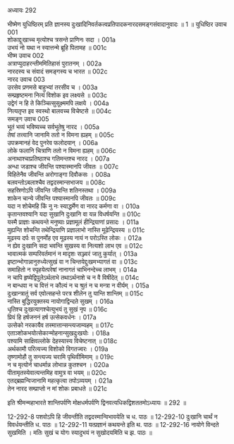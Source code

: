 अध्यायः 292

भीष्मेण युधिष्ठिरम् प्रति ज्ञानस्य दुःखादिनिवर्तकत्वप्रतिपादकनारदसमङ्गसंवादानुवादः ॥ 1 ॥
युधिष्ठिर उवाच	001  
शोकाद्दुःखाच्च मृत्योश्च त्रसन्ते प्राणिनः सदा ।	001a  
उभयं नो यथा न स्यात्तन्मे ब्रूहि पितामह ॥	001c  
भीष्म उवाच	002  
अत्राप्युदाहरन्तीममितिहासं पुरातनम् ।	002a  
नारदस्य च संवादं समङ्गस्य च भारत ॥	002c  
नारद उवाच	003  
उरसेव प्रणमसे बाहुभ्यां तरसीव च ।	003a  
सम्प्रहृष्टमना नित्यं विशोक इव लक्ष्यसे ॥	003c  
उद्वेगं न हि ते किञ्चित्सुसूक्ष्ममपि लक्षये ।	004a  
नित्यतृप्त इव स्वस्थो बालवच्च विचेष्टसे ॥	004c  
समङ्ग उवाच	005  
भूतं भव्यं भविष्यच्च सर्वभूतेषु नारद ।	005a  
तेषां तत्त्वानि जानामि ततो न विमना ह्यहम् ॥	005c  
उपक्रमानहं वेद पुनरेव फलोदयान् ।	006a  
लोके फलानि चित्राणि ततो न विमना ह्यहम् ॥	006c  
अनाथाश्चाप्रतिष्ठाश्च गतिमन्तश्च नारद ।	007a  
अन्धा जडाश्च जीवन्ति पश्यास्मानपि जीवतः ॥	007c  
विहितेनैव जीवन्ति अरोगाङ्गा दिवौकसः ।	008a  
बलवन्तोऽबलाश्चैव तद्वदस्मान्सभाजय ॥	008c  
सहस्रिणोऽपि जीवन्ति जीवन्ति शतिनस्तथा ।	009a  
शाकेन चान्ये जीवन्ति पश्यास्मानपि जीवतः ॥	009c  
यदा न शोचेमहि किं नु नः स्याद्धर्मेण वा नारद कर्मणा वा ।	010a  
कृतान्तवश्यानि यदा सुखानि दुःखानि वा यन्न विधर्षयन्ति ॥	010c  
यस्मै प्राज्ञाः कथयन्ते मनुष्याः प्रज्ञामूलं हीन्द्रियाणां प्रसादः ।	011a  
मुह्यन्ति शोचन्ति तथेन्द्रियाणि प्रज्ञालाभो नास्ति मूढेन्द्रियस्य ॥	011c  
मूढस्य दर्पः स पुनर्मोह एव मूढस्य नायं न परोऽस्ति लोकः ।	012a  
न ह्येव दुःखानि सदा भवन्ति सुखस्य वा नित्यशो लाभ एव ॥	012c  
भावात्मकं सम्परिवर्तमानं न मादृशः सञ्ज्वरं जातु कुर्यात् ।	013a  
इष्टान्भोगान्नानुरुध्येत्सुखं वा न चिन्तयेद्दुःखमभ्यागतं वा ॥	013c  
समाहितो न स्पृहयेत्परेषां नानागतं चाभिनन्देच्च लाभम् ।	014a  
न चापि हृष्येद्विपुलेऽर्थलाभे तथाऽर्थनाशे च न वै विषीदेत् ॥	014c  
न बान्धवा न च वित्तं न कौल्यं न च श्रुतं न च मन्त्रा न वीर्यम् ।	015a  
दुःखान्त्रातुं सर्व एवोत्सहन्ते परत्र शीलेन तु यान्ति शान्तिम् ॥	015c  
नास्ति बुद्धिरयुक्तस्य नायोगाद्विन्दते सुखम् ।	016a  
धृतिश्च दुःखत्यागश्चेत्युभयं तु सुखं नृप ॥	016c  
प्रियं हि हर्षजननं हर्ष उत्सेकवर्धनः ।	017a  
उत्सेको नरकायैव तस्मात्तान्सन्त्यजाम्यहम् ॥	017c  
एताञ्शोकभयोत्सेकान्मोहनान्सुखदुःखयोः ।	018a  
पश्यामि साक्षिवल्लोके देहस्यास्य विचेष्टनात् ॥	018c  
अर्थकामौ परित्यज्य विशोको विगतज्वरः ।	019a  
तृष्णामोहौ तु सन्त्यज्य चरामि पृथिवीमिमाम् ॥	019c  
न च मृत्योर्न चाधर्मान्न लोभान्न कुतश्चन ।	020a  
पीतामृतस्येवात्यन्तमिह वामुत्र वा भयम् ॥	020c  
एतद्ब्रह्मन्विजानामि महत्कृत्वा तपोऽव्ययम् ।	021a  
तेन नारद सम्प्राप्तो न मां शोकः प्रबाधते ॥ 	021c  

इति श्रीमन्महाभारते शान्तिपर्वणि मोक्षधर्मपर्वणि द्विनवत्यधिकद्विशततमोऽध्यायः ॥ 292 ॥

12-292-8 पशवोऽपि हि जीवन्तीति तद्वदस्मान्विभावयेति च ध. पाठः ॥ 12-292-10 दुःखानि चार्थं न विवर्धयन्तीति ध. पाठः ॥ 12-292-11 यत्प्रज्ञानं कथयन्ते इति थ. पाठः ॥ 12-292-16 नायोगे विन्दते सुखमिति । मतिः सुखं च योगः स्यादुभयं न सुखोदयमिति च झ. पाठः ॥
